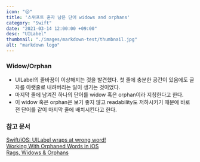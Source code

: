 ```yaml
---
icon: "😢"
title: '스위프트 혼자 남은 단어 widows and orphans'
category: "Swift"
date: "2021-03-14 12:00:00 +09:00"
desc: "UILabel"
thumbnail: "./images/markdown-test/thumbnail.jpg"
alt: "markdown logo"
---
```


### Widow/Orphan
- UILabel의 줄바꿈이 이상해지는 것을 발견했다. 첫 줄에 충분한 공간이 있음에도 글자를 아랫줄로 내려버리는 일이 생기는 것이었다.
- 마지막 줄에 남겨진 하나의 단어를 widow 혹은 orphan이라 지칭한다고 한다.
- 이 widow 혹은 orphan은 보기 좋지 않고 readability도 저하시키기 때문에 바로 전 단어를 같이 마지막 줄에 배치시킨다고 한다.

### 참고 문서
[Swift/iOS: UILabel wraps at wrong word!](https://medium.com/@Mos6yCanSwift/swift-ios-uilabel-wraps-at-wrong-word-f471b3183329) <br>
[Working With Orphaned Words in iOS](https://medium.com/@pearsontsp/working-with-orphaned-words-in-ios-391a4a928e48) <br>
[Rags, Widows & Orphans](https://www.fonts.com/content/learning/fontology/level-2/text-typography/rags-widows-orphans)
